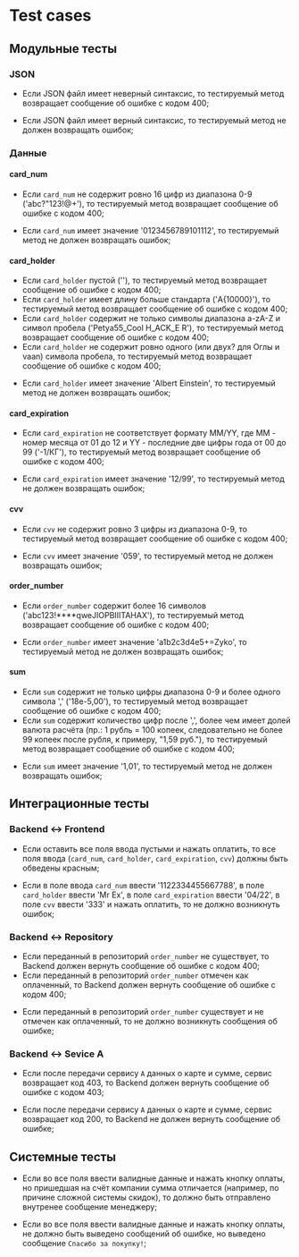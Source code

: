 Test cases
==========

Модульные тесты
---------------

### JSON

- Если JSON файл имеет неверный синтаксис, то тестируемый метод возвращает сообщение об ошибке с кодом 400;
+ Если JSON файл имеет верный синтаксис, то тестируемый метод не должен возвращать ошибок;

### Данные

#### card_num

- Если `card_num` не содержит ровно 16 цифр из диапазона 0-9 ('abc?"123!@+'), то тестируемый метод возвращает сообщение об ошибке с кодом 400;
+ Если `card_num` имеет значение '0123456789101112', то тестируемый метод не должен возвращать ошибок;

#### card_holder

- Если `card_holder` пустой (''), то тестируемый метод возвращает сообщение об ошибке с кодом 400;
- Если `card_holder` имеет длину больше стандарта ('A{10000}'), то тестируемый метод возвращает сообщение об ошибке с кодом 400;
- Если `card_holder` содержит не только символы диапазона a-zA-Z и символ пробела ('Petya55_Cool H_ACK_E R'), то тестируемый метод возвращает сообщение об ошибке с кодом 400;
- Если `card_holder` не содержит ровно одного (или двух? для Оглы и vaan) символа пробела, то тестируемый метод возвращает сообщение об ошибке с кодом 400;
+ Если `card_holder` имеет значение 'Albert Einstein', то тестируемый метод не должен возвращать ошибок;

#### card_expiration

- Если `card_expiration` не соответствует формату ММ/YY, где ММ - номер месяца от 01 до 12 и YY - последние две цифры года от 00 до 99 ('-1/КГ'), то тестируемый метод возвращает сообщение об ошибке с кодом 400;
+ Если `card_expiration` имеет значение '12/99', то тестируемый метод не должен возвращать ошибок;

#### cvv

- Если `cvv` не содержит ровно 3 цифры из диапазона 0-9, то тестируемый метод возвращает сообщение об ошибке с кодом 400;
+ Если `cvv` имеет значение '059', то тестируемый метод не должен возвращать ошибок;

#### order_number

- Если `order_number` содержит более 16 символов ('abc123!****qweJIOPBIIITAHAX'), то тестируемый метод возвращает сообщение об ошибке с кодом 400;
+ Если `order_number` имеет значение 'a1b2c3d4e5+=Zyko', то тестируемый метод не должен возвращать ошибок;

#### sum

- Если `sum` содержит не только цифры диапазона 0-9 и более одного символа ',' ('18e-5,00'), то тестируемый метод возвращает сообщение об ошибке с кодом 400;
- Если `sum` содержит количество цифр после ',', более чем имеет долей валюта расчёта (пр.: 1 рубль = 100 копеек, следовательно не более 99 копеек после рубля, к примеру, "1,59 руб."), то тестируемый метод возвращает сообщение об ошибке с кодом 400;
+ Если `sum` имеет значение '1,01', то тестируемый метод не должен возвращать ошибок;

Интеграционные тесты
--------------------

### Backend <-> Frontend

- Если оставить все поля ввода пустыми и нажать оплатить, то все поля ввода (`card_num`, `card_holder`, `card_expiration`, `cvv`) должны быть обведены красным;
+ Если в поле ввода `card_num` ввести '1122334455667788', в поле `card_holder` ввести 'Mr Ex', в поле `card_expiration` ввести '04/22', в поле `cvv` ввести '333' и нажать оплатить, то не должно возникнуть ошибок;

### Backend <-> Repository

- Если переданный в репозиторий `order_number` не существует, то Backend должен вернуть сообщение об ошибке с кодом 400;
- Если переданный в репозиторий `order_number` отмечен как оплаченный, то Backend должен вернуть сообщение об ошибке с кодом 400;
+ Если переданный в репозиторий `order_number` существует и не отмечен как оплаченный, то не должно возникнуть сообщения об ошибке;

### Backend <-> Sevice A

- Если после передачи сервису `A` данных о карте и сумме, сервис возвращает код 403, то Backend должен вернуть сообщение об ошибке с кодом 403;
+ Если после передачи сервису `A` данных о карте и сумме, сервис возвращает код 200, то Backend не должен вернуть сообщение об ошибке;

Системные тесты
---------------

- Если во все поля ввести валидные данные и нажать кнопку оплаты, но пришедшая на счёт компании сумма отличается (например, по причине сложной системы скидок), то должно быть отправлено внутренее сообщение менеджеру;
+ Если во все поля ввести валидные данные и нажать кнопку оплаты, не должно быть выведено сообщений об ошибке, но выведено сообщение `Спасибо за покупку!`;